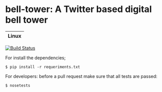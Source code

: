 # bell-tower: A Twitter based digital bell tower


| **Linux** |
|-----------|
[![Build Status](https://travis-ci.org/konfraria-developers/bell-tower.svg?branch=master)](https://travis-ci.org/konfraria-developers/bell-tower)

For install the dependencies;

    $ pip install -r requeriments.txt
    
For developers: before a pull request make sure that all tests are passed:

    $ nosetests
